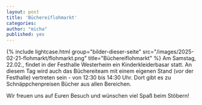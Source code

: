 ```yaml
---
layout: post
title: 'Büchereiflohmarkt'
categories:
author: "micha"
published: yes
---
```

{% include lightcase.html group="bilder-dieser-seite"
      src="/images/2025-02-21-flohmarkt/flohmarkt.png" 
      title="Büchereiflohmarkt" %}
Am Samstag, 22.02., findet in der Festhalle Westerheim ein Kinderkleiderbasar statt.
An diesem Tag wird auch das Büchereiteam mit einem eigenen Stand (*vor*
der Festhalle) vertreten sein - von 12:30 bis 14:30 Uhr. Dort gibt es zu
Schnäppchenpreisen Bücher aus allen Bereichen.

Wir freuen uns auf Euren Besuch und wünschen viel Spaß beim Stöbern!